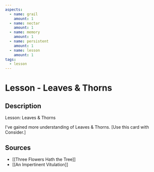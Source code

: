 ```yaml
---
aspects: 
  - name: grail
    amount: 1
  - name: nectar
    amount: 1
  - name: memory
    amount: 1
  - name: persistent
    amount: 1
  - name: lesson
    amount: 1
tags:
  - lesson
---
```


# Lesson - Leaves & Thorns

## Description
Lesson: Leaves & Thorns

I've gained more understanding of Leaves & Thorns. [Use this card with Consider.]
## Sources
- [[Three Flowers Hath the Tree]]
- [[An Impertinent Vitulation]]